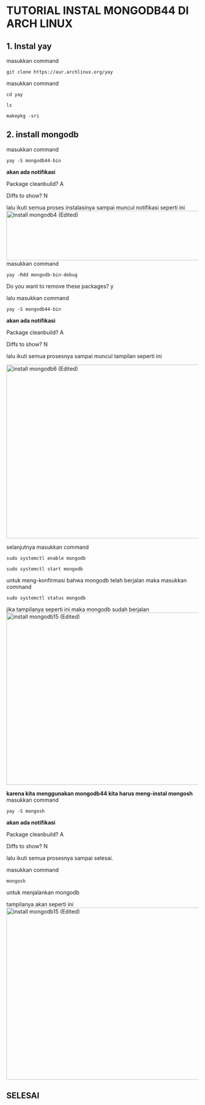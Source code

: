 # TUTORIAL INSTAL MONGODB44 DI ARCH LINUX
## 1. Instal yay
masukkan command
```
git clone https://aur.archlinux.org/yay
```
masukkan command
```
cd yay
```
```
ls
```
```
makepkg -sri
```
## 2. install mongodb
masukkan command
```
yay -S mongodb44-bin
```
**akan ada notifikasi**

Package cleanbuild?
A

Diffs to show?
N

lalu ikuti semua proses instalasinya sampai muncul notifikasi seperti ini
<img width="1361" height="130" alt="install mongodb4 (Edited)" src="https://github.com/user-attachments/assets/03c2dfc7-6870-497e-88f2-e88017d205ae" />
masukkan command
```
yay -Rdd mongodb-bin-debug
```
Do you want to remove these packages?
y

lalu masukkan command 
```
yay -S mongodb44-bin
```
**akan ada notifikasi**

Package cleanbuild?
A

Diffs to show?
N

lalu ikuti semua prosesnya sampai muncul tampilan seperti ini

<img width="1366" height="455" alt="install mongodb6 (Edited)" src="https://github.com/user-attachments/assets/b19f77d2-8550-44ab-9505-69f9b59e34e8" />

selanjutnya masukkan command
```
sudo systemctl enable mongodb
```
```
sudo systemctl start mongodb
```
untuk meng-konfirmasi bahwa mongodb telah berjalan maka masukkan command
```
sudo systemctl status mongodb
```
jika tampilanya seperti ini maka mongodb sudah berjalan
<img width="1366" height="451" alt="install mongodb15 (Edited)" src="https://github.com/user-attachments/assets/bb36e647-d056-418d-b810-bbfa2e973401" />


**karena kita menggunakan mongodb44 kita harus meng-instal mongosh**
masukkan command
```
yay -S mongosh
```
**akan ada notifikasi**

Package cleanbuild?
A

Diffs to show?
N

lalu ikuti semua prosesnya sampai selesai.


masukkan command 
```
mongosh
```
untuk menjalankan mongodb

tampilanya akan seperti ini
<img width="1366" height="451" alt="install mongodb15 (Edited)" src="https://github.com/user-attachments/assets/db986fbb-d088-4f0a-89ca-6ae4743d077d" />

## SELESAI


